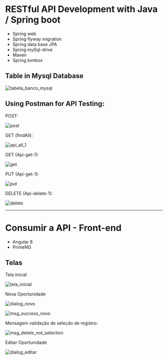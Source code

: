 
   <h1>   RESTful API Development with Java / Spring boot	</h1>

 - Spring web
 - Spring flyway migration
 - Spring data base JPA
 - Spring mySql-drive
 - Maven
 - Spring lombox
 
<h2> Table in Mysql Database</h2>

![tabela_banco_mysql](https://user-images.githubusercontent.com/46638575/72249532-58f6d180-35d8-11ea-8daa-5f8c16b4948d.jpg)

<h2> Using Postman for API Testing: </h2>

POST:

![post](https://user-images.githubusercontent.com/46638575/73289591-bfd0d900-41db-11ea-9f5a-111df0f0eda0.jpg)

GET (findAll):

![api_all_1](https://user-images.githubusercontent.com/46638575/72248992-34e6c080-35d7-11ea-9c0d-cfa0e826db88.jpg)

GET (Api-get-1):

![get](https://user-images.githubusercontent.com/46638575/73231927-71cabf80-4160-11ea-89da-6db47a238776.jpg)

PUT (Api-get-1):

![put](https://user-images.githubusercontent.com/46638575/73233613-ce7ca900-4165-11ea-8c94-cfa75ffdbb78.jpg)

DELETE (Api-delete-1):

![delete](https://user-images.githubusercontent.com/46638575/73288494-d8d88a80-41d9-11ea-8794-a2988a195124.jpg)

<hr>
   <h1> Consumir a API - Front-end	</h1>

 - Angular 8
 - PrimeNG
 
<h2> Telas  </h2>

Tela inicial

![tela_inicial](https://user-images.githubusercontent.com/46638575/73323623-d05a7100-4226-11ea-9f5c-56b015a1e126.jpg)

Nova Oportunidade

![dialog_novo](https://user-images.githubusercontent.com/46638575/73324805-026dd200-422b-11ea-85c5-87cd79136e45.jpg)

![msg_success_novo](https://user-images.githubusercontent.com/46638575/73324891-46f96d80-422b-11ea-9d6d-308271ee19ce.jpg)

Mensagem validação de seleção de registro:

![msg_delete_not_selection](https://user-images.githubusercontent.com/46638575/73325083-dd2d9380-422b-11ea-9451-ff8d878f4622.jpg)

Editar Oportunidade

![dialog_editar](https://user-images.githubusercontent.com/46638575/73325186-444b4800-422c-11ea-8bd7-5966883f9fe3.jpg)






